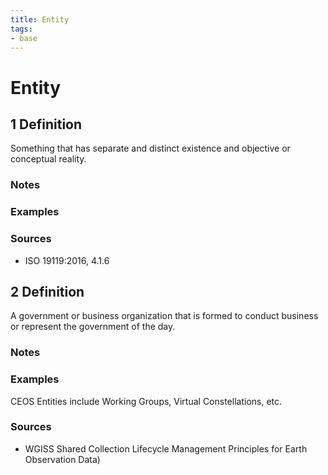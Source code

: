 ```yaml
---
title: Entity
tags:
- base
---
```


# Entity

## 1 Definition 

Something that has separate and distinct existence and objective or conceptual reality.

### Notes 


### Examples 

### Sources
- ISO 19119:2016, 4.1.6

## 2 Definition
A government or business organization that is formed to conduct business or represent the government of the day.

### Notes

### Examples
CEOS Entities include Working Groups, Virtual Constellations, etc.

### Sources
- WGISS Shared Collection Lifecycle Management Principles for Earth Observation Data)
